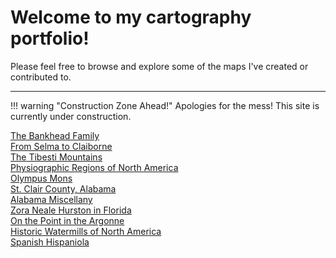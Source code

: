 # Welcome to my cartography portfolio!

Please feel free to browse and explore some of the maps I've created or contributed to.

---

!!! warning "Construction Zone Ahead!"
	Apologies for the mess! This site is currently under construction.



<div class="gallery">
	<div class="entry">
		<img class="thumb" src="img/alabama_thumb.jpg" alt="">
	</div>
	<div class="entry">
		<a href="portfolio/bankhead"><img class="thumb" src="img/bankhead_al1820_thumb.jpg" alt=""></a>
		<div class="thumb_label">
			<div class="label_text"><a href="portfolio/bankhead">The Bankhead Family</a></div>
		</div>
	</div>
	<div class="entry">
		<a href="portfolio/selmatoclaiborne"><img class="thumb" src="img/selmatoclaiborne_thumb.jpg" alt=""></a>
		<div class="thumb_label">
			<div class="label_text"><a href="portfolio/selmatoclaiborne">From Selma to Claiborne</a></div>
		</div>
	</div>
	<div class="entry">
		<a href="portfolio/tibesti"><img class="thumb" src="img/tibesti_thumb.jpg" alt=""></a>
		<div class="thumb_label">
			<div class="label_text"><a href="portfolio/tibesti">The Tibesti Mountains</a></div>
		</div>
	</div>
	<div class="entry">
		<a href="portfolio/na_physioregions"><img class="thumb" src="img/na_physioregions_thumb.jpg" alt=""></a>
		<div class="thumb_label">
			<div class="label_text"><a href="portfolio/na_physioregions">Physiographic Regions of North America</a></div>
		</div>
	</div>
	<div class="entry">
		<a href="portfolio/olympusmons"><img class="thumb" src="img/olympusmons_thumb.jpg" alt=""></a>
		<div class="thumb_label">
			<div class="label_text"><a href="portfolio/olympusmons">Olympus Mons</a></div>
		</div>
	</div>
	<div class="entry">
		<a href="portfolio/stclairco"><img class="thumb" src="img/stclairco_thumb.jpg" alt=""></a>
		<div class="thumb_label">
			<div class="label_text"><a href="portfolio/stclairco">St. Clair County, Alabama</a></div>
		</div>
	</div>
	<div class="entry">
		<a href="portfolio/almisc"><img class="thumb" src="img/tuscaloosaco_thumb.jpg" alt=""></a>
		<div class="thumb_label">
			<div class="label_text"><a href="portfolio/almisc">Alabama Miscellany</a></div>
		</div>
	</div>
	<div class="entry">
		<a href="portfolio/florida_znh"><img class="thumb" src="img/florida_znh_thumb.jpg" alt=""></a>
		<div class="thumb_label">
			<div class="label_text"><a href="portfolio/florida_znh">Zora Neale Hurston in Florida</a></div>
		</div>
	</div>
	<div class="entry">
		<a href="portfolio/ww1"><img class="thumb" src="img/ww1_ardennes_thumb.jpg" alt=""></a>
		<div class="thumb_label">
			<div class="label_text"><a href="portfolio/ww1">On the Point in the Argonne</a></div>
		</div>
	</div>
	<div class="entry">
		<a href="portfolio/watermills"><img class="thumb" src="img/watermills_thumb.jpg" alt=""></a>
		<div class="thumb_label">
			<div class="label_text"><a href="portfolio/watermills">Historic Watermills of North America</a></div>
		</div>
	</div>
	<div class="entry">
		<a href="portfolio/hispaniola"><img class="thumb" src="img/hispaniola_thumb.jpg" alt=""></a>
		<div class="thumb_label">
			<div class="label_text"><a href="portfolio/hispaniola">Spanish Hispaniola</a></div>
		</div>
	</div>

</div>
